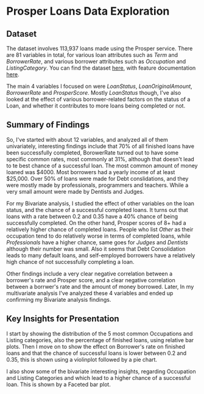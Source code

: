 # Prosper Loans Data Exploration

## Dataset

The dataset involves 113,937 loans made using the Prosper service. There are 81 
variables in total, for various loan attributes such as *Term* and *BorrowerRate*, and various borrower attributes such as *Occupation* and *ListingCategory*. You can find the dataset [here](https://s3.amazonaws.com/udacity-hosted-downloads/ud651/prosperLoanData.csv), with feature documentation [here](https://docs.google.com/spreadsheets/u/0/d/1gDyi_L4UvIrLTEC6Wri5nbaMmkGmLQBk-Yx3z0XDEtI/edit?usp=sharing).

The main 4 variables I focused on were *LoanStatus*, *LoanOriginalAmount*, *BorrowerRate* and *ProsperScore*. Mostly *LoanStatus* though, I've also looked at the effect of various borrower-related factors on the status of a Loan, and whether it contributes to more loans being completed or not. 

## Summary of Findings

So, I've started with about 12 variables, and analyzed all of them univariately, interesting findings include that 70% of all finished loans have been successfully completed, BorowerRate turned out to have some specific common rates, most commonly at 31%, although that doesn't lead to te best chance of a successful loan. The most common amount of money loaned was $4000. Most borrowers had a yearly income of at least $25,000. Over 50% of loans were made for Debt conslidations, and they were mostly made by professionals, programmers and teachers. While a very small amount were made by Dentists and Judges.

For my Bivariate analysis, I studied the effect of other variables on the loan status, and the chance of a successful completed loans. It turns out that loans with a rate between 0.2 and 0.35 have a 40% chance of being successfully completed. On the other hand, Prosper scores of 8+ had a relatively higher chance of completed loans. People who list *Other* as their occupation tend to do relatively worse in terms of completed loans, while *Professionals* have a higher chance, same goes for *Judges* and *Dentists* although their number was small. Also it seems that Debt Consolidation leads to many default loans, and self-employed borrowers have a relatively high chance of not successfully completing a loan.

Other findings include a very clear negative correlation between a borrower's rate and Prosper score, and a clear negative correlation between a borrwer's rate and the amount of money borrowed. Later, In my multivariate analysis I've analyzed these 4 variables and ended up confirming my Bivariate analysis findings.

## Key Insights for Presentation

I start by showing the distribution of the 5 most common Occupations and Listing categories, also the percentage of finished loans, using relative bar plots. Then I move on to show the effect on Borrower's rate on finished loans and that the chance of successful loans is lower between 0.2 and 0.35, this is shown using a violinplot followed by a pie chart.

I also show some of the bivariate interesting insights, regarding Occupation and Listing Categories and which lead to a higher chance of a successful loan. This is shown by a Faceted bar plot.
